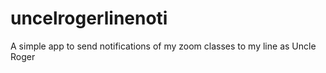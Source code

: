 # uncelrogerlinenoti
A simple app to send notifications of my zoom classes to my line as Uncle Roger
